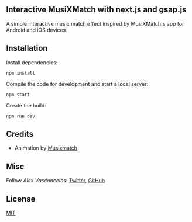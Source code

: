 ## Interactive MusiXMatch with next.js and gsap.js

A simple interactive music match effect inspired by MusiXMatch's app for Android and iOS devices.

## Installation

Install dependencies:

```
npm install
```

Compile the code for development and start a local server:

```
npm start
```

Create the build:

```
npm run dev
```

## Credits

- Animation by [Musixmatch](https://dribbble.com/shots/4185206/attachments/4185206-Musixmatch?mode=media)

## Misc

Follow *Alex Vasconcelos*: [Twitter](https://twitter.com/abvscls), [GitHub](https://github.com/lekobarros) 

## License
[MIT](LICENSE)